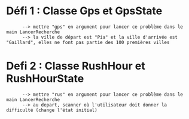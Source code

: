 # Défi 1 : Classe Gps et GpsState
          --> mettre "gps" en argument pour lancer ce problème dans le main LancerRecherche
          --> la ville de départ est "Pia" et la ville d'arrivée est "Gaillard", elles ne font pas partie des 100 premières villes 
# Defi 2 : Classe RushHour et RushHourState
          --> mettre "rus" en argument pour lancer ce problème dans le main LancerRecherche
          --> au depart, scanner où l'utilisateur doit donner la difficulté (change l'état initial)
